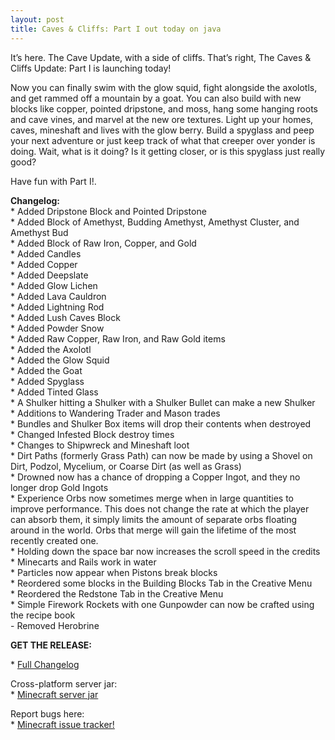 ```yaml
---
layout: post
title: Caves & Cliffs: Part I out today on java
---
```


It’s here. The Cave Update, with a side of cliffs. That’s right, The Caves & Cliffs Update: Part I is launching today!<br>

Now you can finally swim with the glow squid, fight alongside the axolotls, and get rammed off a mountain by a goat. You can also build with new blocks like copper, pointed dripstone, and moss, hang some hanging roots and cave vines, and marvel at the new ore textures. Light up your homes, caves, mineshaft and lives with the glow berry. Build a spyglass and peep your next adventure or just keep track of what that creeper over yonder is doing. Wait, what is it doing? Is it getting closer, or is this spyglass just really good?<br>

Have fun with Part I!.<br>

**Changelog:**<br>
\* Added Dripstone Block and Pointed Dripstone<br>
\* Added Block of Amethyst, Budding Amethyst, Amethyst Cluster, and Amethyst Bud<br>
\* Added Block of Raw Iron, Copper, and Gold<br>
\* Added Candles<br>
\* Added Copper<br>
\* Added Deepslate<br>
\* Added Glow Lichen<br>
\* Added Lava Cauldron<br>
\* Added Lightning Rod<br>
\* Added Lush Caves Block<br>
\* Added Powder Snow<br>
\* Added Raw Copper, Raw Iron, and Raw Gold items<br>
\* Added the Axolotl<br>
\* Added the Glow Squid<br>
\* Added the Goat<br>
\* Added Spyglass<br>
\* Added Tinted Glass<br>
\* A Shulker hitting a Shulker with a Shulker Bullet can make a new Shulker<br>
\* Additions to Wandering Trader and Mason trades<br>
\* Bundles and Shulker Box items will drop their contents when destroyed<br>
\* Changed Infested Block destroy times<br>
\* Changes to Shipwreck and Mineshaft loot<br>
\* Dirt Paths (formerly Grass Path) can now be made by using a Shovel on Dirt, Podzol, Mycelium, or Coarse Dirt (as well as Grass)<br>
\* Drowned now has a chance of dropping a Copper Ingot, and they no longer drop Gold Ingots<br>
\* Experience Orbs now sometimes merge when in large quantities to improve performance. This does not change the rate at which the player can absorb them, it simply limits the amount of separate orbs floating around in the world. Orbs that merge will gain the lifetime of the most recently created one.<br>
\* Holding down the space bar now increases the scroll speed in the credits<br>
\* Minecarts and Rails work in water<br>
\* Particles now appear when Pistons break blocks<br>
\* Reordered some blocks in the Building Blocks Tab in the Creative Menu<br>
\* Reordered the Redstone Tab in the Creative Menu<br>
\* Simple Firework Rockets with one Gunpowder can now be crafted using the recipe book<br>
\- Removed Herobrine<br>

**GET THE RELEASE:**<br>

\* [Full Changelog](https://www.minecraft.net/en-us/article/caves---cliffs--part-i-out-today-java)<br>

Cross-platform server jar:<br>
\* [Minecraft server jar](https://launcher.mojang.com/v1/objects/0a269b5f2c5b93b1712d0f5dc43b6182b9ab254e/server.jar)<br>

Report bugs here:<br>
\* [Minecraft issue tracker!](https://bugs.mojang.com/browse/MC)<br>